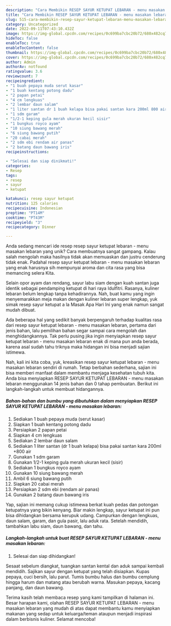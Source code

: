 ```yaml
---
description: "Cara Membikin RESEP SAYUR KETUPAT LEBARAN - menu masakan lebaran yang Lezat"
title: "Cara Membikin RESEP SAYUR KETUPAT LEBARAN - menu masakan lebaran yang Lezat"
slug: 515-cara-membikin-resep-sayur-ketupat-lebaran-menu-masakan-lebaran-yang-lezat
category: Uncategorized
date: 2022-09-11T07:43:10.432Z
image: https://img-global.cpcdn.com/recipes/0c699ba7cbc20b72/680x482cq70/resep-sayur-ketupat-lebaran-menu-masakan-lebaran-foto-resep-utama.jpg
hideToc: false
enableToc: true
enableTocContent: false
thumbnail: https://img-global.cpcdn.com/recipes/0c699ba7cbc20b72/680x482cq70/resep-sayur-ketupat-lebaran-menu-masakan-lebaran-foto-resep-utama.jpg
cover: https://img-global.cpcdn.com/recipes/0c699ba7cbc20b72/680x482cq70/resep-sayur-ketupat-lebaran-menu-masakan-lebaran-foto-resep-utama.jpg
author: Admin
authorAv: notfound
ratingvalue: 3.6
reviewcount: 7
recipeingredient:
- "1 buah pepaya muda serut kasar"
- "1 buah kentang potong dadu"
- "2 papan petai"
- "4 cm lengkuas"
- "2 lembar daun salam"
- "1 liter santan dr 1 buah kelapa bisa pakai santan kara 200ml 800 air"
- "1 sdm garam"
- "1/2-1 keping gula merah ukuran kecil sisir"
- "1 bungkus royco ayam"
- "10 siung bawang merah"
- "6 siung bawang putih"
- "20 cabai merah"
- "2 sdm ebi rendam air panas"
- "2 batang daun bawang iris"
recipeinstructions:

- "Selesai dan siap dinikmati!"
categories:
- Resep
tags:
- resep
- sayur
- ketupat

katakunci: resep sayur ketupat 
nutrition: 125 calories
recipecuisine: Indonesian
preptime: "PT14M"
cooktime: "PT43M"
recipeyield: "3"
recipecategory: Dinner

---
```





Anda sedang mencari ide resep resep sayur ketupat lebaran - menu masakan lebaran yang unik? Cara membuatnya sangat gampang. Kalau salah mengolah maka hasilnya tidak akan memuaskan dan justru cenderung tidak enak. Padahal resep sayur ketupat lebaran - menu masakan lebaran yang enak harusnya sih mempunyai aroma dan cita rasa yang bisa memancing selera Kita.





Selain opor ayam dan rendang, sayur labu siam dengan kuah santan juga identik sebagai pendamping ketupat di hari raya Idulfitri. Rasanya, kuliner lebaran belum lengkap tanpa kehadirannya. Nah, buat kamu yang ingin menyemarakkan meja makan dengan kuliner lebaran super lengkap, yuk simak resep sayur ketupat a la Masak Apa Hari Ini yang enak namun sangat mudah dibuat.

Ada beberapa hal yang sedikit banyak berpengaruh terhadap kualitas rasa dari resep sayur ketupat lebaran - menu masakan lebaran, pertama dari jenis bahan, lalu pemilihan bahan segar sampai cara mengolah dan menghidangkannya. Tak perlu pusing jika ingin menyiapkan resep sayur ketupat lebaran - menu masakan lebaran enak di mana pun anda berada, karena asal sudah tahu triknya maka hidangan ini bisa menjadi sajian istimewa.






Nah, kali ini kita coba, yuk, kreasikan resep sayur ketupat lebaran - menu masakan lebaran sendiri di rumah. Tetap berbahan sederhana, sajian ini bisa memberi manfaat dalam membantu menjaga kesehatan tubuh kita. Anda bisa menyiapkan RESEP SAYUR KETUPAT LEBARAN - menu masakan lebaran menggunakan 14 jenis bahan dan 0 tahap pembuatan. Berikut ini langkah-langkah untuk membuat hidangannya.

<!--inarticleads1-->

##### Bahan-bahan dan bumbu yang dibutuhkan dalam menyiapkan RESEP SAYUR KETUPAT LEBARAN - menu masakan lebaran:

1. Sediakan 1 buah pepaya muda (serut kasar)
1. Siapkan 1 buah kentang potong dadu
1. Persiapkan 2 papan petai
1. Siapkan 4 cm lengkuas
1. Sediakan 2 lembar daun salam
1. Sediakan 1 liter santan (dr 1 buah kelapa) bisa pakai santan kara 200ml +800 air
1. Gunakan 1 sdm garam
1. Gunakan 1/2-1 keping gula merah ukuran kecil (sisir)
1. Sediakan 1 bungkus royco ayam
1. Gunakan 10 siung bawang merah
1. Ambil 6 siung bawang putih
1. Siapkan 20 cabai merah
1. Persiapkan 2 sdm ebi (rendam air panas)
1. Gunakan 2 batang daun bawang iris


Yap, sajian ini memang cukup istimewa berkat kuah pedas dan potongan ketupatnya yang bikin kenyang. Biar makin lengkap, sayur ketupat ini pun bisa dihidangkan bersama kerupuk udang. Campurkan dengan lengkuas, daun salam, garam, dan gula pasir, lalu aduk rata. Setelah mendidih, tambahkan labu siam, daun bawang, dan tahu. 

<!--inarticleads2-->

##### Langkah-langkah untuk buat RESEP SAYUR KETUPAT LEBARAN - menu masakan lebaran:


1. Selesai dan siap dihidangkan!

Sesaat sebelum diangkat, tuangkan santan kental dan aduk sampai kembali mendidih. Sajikan sayur dengan ketupat yang telah disiapkan. Kupas pepaya, cuci bersih, lalu parut. Tumis bumbu halus dan bumbu cemplung hingga harum dan matang atau berubah warna. Masukan pepaya, kacang panjang, dan daun bawang. 

Terima kasih telah membaca resep yang kami tampilkan di halaman ini. Besar harapan kami, olahan RESEP SAYUR KETUPAT LEBARAN - menu masakan lebaran yang mudah di atas dapat membantu kamu menyiapkan makanan yang sedap untuk keluarga/teman ataupun menjadi inspirasi dalam berbisnis kuliner. Selamat mencoba!
